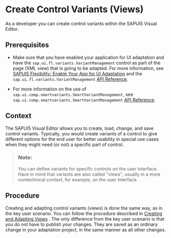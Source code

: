 <!-- loiob4026b747f7841a782a44148c73ecb82 -->

# Create Control Variants \(Views\)

As a developer you can create control variants within the SAPUI5 Visual Editor.



<a name="loiob4026b747f7841a782a44148c73ecb82__prereq_lg3_hty_hkb"/>

## Prerequisites

-   Make sure that you have enabled your application for UI adaptation and have the `sap.ui.fl.variants.VariantManagement` control as part of the page \(XML view\) that is going to be adapted. For more information, see [SAPUI5 Flexibility: Enable Your App for UI Adaptation](https://sapui5.hana.ondemand.com/#/topic/f1430c0337534d469da3a56307ff76af) and the `sap.ui.fl.variants.VariantManagement` [API Reference](https://sapui5.hana.ondemand.com/#/api/sap.ui.fl.variants.VariantManagement).

-   For more information on the use of `sap.ui.comp.smartvariants.SmartVariantManagement`, see `sap.ui.comp.smartvariants.SmartVariantManagement` [API Reference](https://sapui5.hana.ondemand.com/#/api/sap.ui.comp.smartvariants.SmartVariantManagement).




<a name="loiob4026b747f7841a782a44148c73ecb82__context_ox1_lc2_3kb"/>

## Context

The SAPUI5 Visual Editor allows you to create, load, change, and save control variants. Typically, you would create variants of a control to give different options for the end user for better usability in special use cases when they might need \(or not\) a specific part of control.

> ### Note:  
> You can define variants for specific controls on the user interface. Have in mind that variants are also called "views", usually in a more nontechnical context, for example, on the user interface.



<a name="loiob4026b747f7841a782a44148c73ecb82__steps-unordered_igc_4rp_qqb"/>

## Procedure

Creating and adapting control variants \(views\) is done the same way, as in the key user scenario. You can follow the procedure described in [Creating and Adapting Views](https://help.sap.com/viewer/4fc8d03390c342da8a60f8ee387bca1a/latest/en-US/91ae3492323b42a79ca66fbfaf5af3f9.html) . The only difference from the key user scenario is that you do not have to publish your changes. They are saved as an ordinary change in your adaptation project, in the same manner as all other changes.

